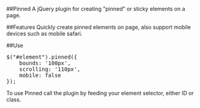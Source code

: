 ##Pinned
A jQuery plugin for creating "pinned" or sticky elements on a page.

##Features
Quickly create pinned elements on page, also support mobile devices such as mobile safari.

##Use
<pre>
$("#element").pinned({
	bounds: '100px',
	scrolling: '110px',
	mobile: false
});
</pre>

To use Pinned call the plugin by feeding your element selector, either ID or class.
